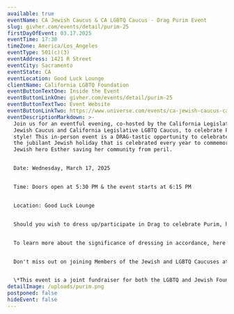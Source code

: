 ```yaml
---
available: true
eventName: CA Jewish Caucus & CA LGBTQ Caucus - Drag Purim Event
slug: givher.com/events/detail/purim-25
firstDayOfEvent: 03.17.2025
eventTime: 17:30
timeZone: America/Los_Angeles
eventType: 501(c)(3)
eventAddress: 1421 R Street
eventCity: Sacramento
eventState: CA
eventLocation: Good Luck Lounge
clientName: California LGBTQ Foundation
eventButtonTextOne: Inside the Event
eventButtonLinkOne: givher.com/events/detail/purim-25
eventButtonTextTwo: Event Website
eventButtonLinkTwo: https://www.universe.com/events/ca-jewish-caucus-ca-lgbtq-caucus-drag-purim-event-tickets-4B23SM
eventDescriptionMarkdown: >-
  Join us for an eventful evening, co-hosted by the California Legislative
  Jewish Caucus and California Legislative LGBTQ Caucus, to celebrate Purim in
  style! This in-person event is a DRAG-tastic opportunity to celebrate Purim,
  the jubilant Jewish holiday that is celebrated every year to commemorate the
  Jewish hero Esther saving her community from peril.


  Date: Wednesday, March 17, 2025


  Time: Doors open at 5:30 PM & the event starts at 6:15 PM


  Location: Good Luck Lounge


  Should you wish to dress up/participate in Drag to celebrate Purim, here's an external reference point (not associated with the Members of either Caucus or the CA LGBTQ Foundation): https://www.pinterest.ca/pin/512636370099963009/. 


  To learn more about the significance of dressing in accordance, here's an external reference point (not associated with the Members of either Caucus or the CA LGBTQ Foundation): https://www.myjewishlearning.com/article/why-do-jews-wear-costumes-on-purim/. 


  Don't miss out on joining Members of the Jewish and LGBTQ Caucuses at this Reception & Drag Show as we celebrate this Drag Purim Event. We can't wait to see you there!


  \*This event is a joint fundraiser for both the LGBTQ and Jewish Foundations and, therefore, is not reportable\*
detailImage: /uploads/purim.png
postponed: false
hideEvent: false
---
```

